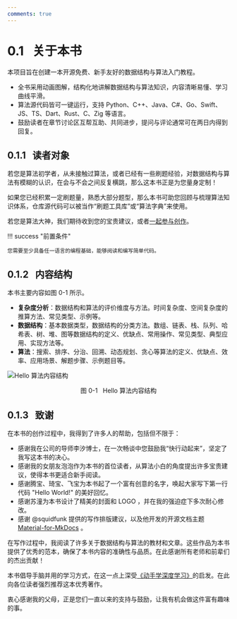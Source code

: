 ```yaml
---
comments: true
---
```


# 0.1 &nbsp; 关于本书

本项目旨在创建一本开源免费、新手友好的数据结构与算法入门教程。

- 全书采用动画图解，结构化地讲解数据结构与算法知识，内容清晰易懂、学习曲线平滑。
- 算法源代码皆可一键运行，支持 Python、C++、Java、C#、Go、Swift、JS、TS、Dart、Rust、C、Zig 等语言。
- 鼓励读者在章节讨论区互帮互助、共同进步，提问与评论通常可在两日内得到回复。

## 0.1.1 &nbsp; 读者对象

若您是算法初学者，从未接触过算法，或者已经有一些刷题经验，对数据结构与算法有模糊的认识，在会与不会之间反复横跳，那么这本书正是为您量身定制！

如果您已经积累一定刷题量，熟悉大部分题型，那么本书可助您回顾与梳理算法知识体系，仓库源代码可以被当作“刷题工具库”或“算法字典”来使用。

若您是算法大神，我们期待收到您的宝贵建议，或者[一起参与创作](https://www.hello-algo.com/chapter_appendix/contribution/)。

!!! success "前置条件"

    您需要至少具备任一语言的编程基础，能够阅读和编写简单代码。

## 0.1.2 &nbsp; 内容结构

本书主要内容如图 0-1 所示。

- **复杂度分析**：数据结构和算法的评价维度与方法。时间复杂度、空间复杂度的推算方法、常见类型、示例等。
- **数据结构**：基本数据类型，数据结构的分类方法。数组、链表、栈、队列、哈希表、树、堆、图等数据结构的定义、优缺点、常用操作、常见类型、典型应用、实现方法等。
- **算法**：搜索、排序、分治、回溯、动态规划、贪心等算法的定义、优缺点、效率、应用场景、解题步骤、示例题目等。

![Hello 算法内容结构](about_the_book.assets/hello_algo_mindmap.jpg)

<p align="center"> 图 0-1 &nbsp; Hello 算法内容结构 </p>

## 0.1.3 &nbsp; 致谢

在本书的创作过程中，我得到了许多人的帮助，包括但不限于：

- 感谢我在公司的导师李汐博士，在一次畅谈中您鼓励我“快行动起来”，坚定了我写这本书的决心。
- 感谢我的女朋友泡泡作为本书的首位读者，从算法小白的角度提出许多宝贵建议，使得本书更适合新手阅读。
- 感谢腾宝、琦宝、飞宝为本书起了一个富有创意的名字，唤起大家写下第一行代码 "Hello World!" 的美好回忆。
- 感谢苏潼为本书设计了精美的封面和 LOGO ，并在我的强迫症下多次耐心修改。
- 感谢 @squidfunk 提供的写作排版建议，以及他开发的开源文档主题 [Material-for-MkDocs](https://github.com/squidfunk/mkdocs-material/tree/master) 。

在写作过程中，我阅读了许多关于数据结构与算法的教材和文章。这些作品为本书提供了优秀的范本，确保了本书内容的准确性与品质。在此感谢所有老师和前辈们的杰出贡献！

本书倡导手脑并用的学习方式，在这一点上深受[《动手学深度学习》](https://github.com/d2l-ai/d2l-zh)的启发。在此向各位读者强烈推荐这本优秀著作。

衷心感谢我的父母，正是您们一直以来的支持与鼓励，让我有机会做这件富有趣味的事。
